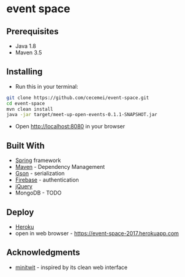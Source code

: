 # event space

## Prerequisites
* Java 1.8
* Maven 3.5

## Installing
* Run this in your terminal:
```sh
git clone https://github.com/cecemei/event-space.git
cd event-space
mvn clean install
java -jar target/meet-up-open-events-0.1.1-SNAPSHOT.jar
```
* Open <http://localhost:8080> in your browser

## Built With
* [Spring](https://projects.spring.io/spring-framework/) framework
* [Maven](https://maven.apache.org/) - Dependency Management
* [Gson](https://github.com/google/gson) - serialization
* [Firebase](https://firebase.google.com/) - authentication
* [jQuery](https://developers.google.com/speed/libraries/)
* MongoDB - TODO

## Deploy
* [Heroku](https://devcenter.heroku.com/articles/getting-started-with-java#deploy-the-app)
* open in web browser - https://event-space-2017.herokuapp.com

## Acknowledgments
* [minitwit](https://github.com/pallets/flask/tree/master/examples/minitwit) - inspired by its clean web interface
